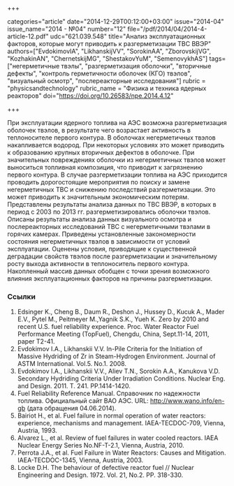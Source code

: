 +++

categories="article"
date="2014-12-29T00:12:00+03:00"
issue="2014-04"
issue_name="2014 - №04"
number="12"
file="/pdf/2014/04/2014-4-article-12.pdf"
udc="621.039.548"
title="Анализ эксплуатационных факторов, которые могут приводить к разгерметизации ТВС ВВЭР"
authors=["EvdokimovIA", "LikhanskijVV", "SorokinAA", "ZborovskijVG", "KozhakinAN", "ChernetskijMG",
"ShestakovYuM", "SemenovykhAS"]
tags=["негерметичные твэлы", "разгерметизация оболочки", "вторичные дефекты", "контроль герметичности оболочек (КГО) твэлов", "визуальный осмотр", "послереакторные исследования"]
rubric = "physicsandtechnology"
rubric_name = "Физика и техника ядерных реакторов"
doi="https://doi.org/10.26583/npe.2014.4.12"

+++

При эксплуатации ядерного топлива на АЭС возможна разгерметизация оболочек твэлов, в результате чего возрастает активность в теплоносителе первого контура. В оболочках негерметичных твэлов накапливается водород. При некоторых условиях это может приводить к образованию крупных вторичных дефектов в оболочке. При значительных повреждениях оболочки из негерметичных твэлов может выноситься топливная композиция, что приводит к загрязнению первого контура. В случае разгерметизации топлива на АЭС приходится проводить дорогостоящие мероприятия по поиску и замене негерметичных ТВС и снижению последствий разгерметизации. Это может приводить к значительным экономическим потерям. Представлены результаты анализа данных по ТВС ВВЭР, в которых в период с 2003 по 2013 гг. разгерметизировались оболочки твэлов. Описаны результаты анализа данных визуального осмотра и послереакторных исследований ТВС с негерметичными твэлами в горячих камерах. Приведены установленные закономерности состояния негерметичных твэлов в зависимости от условий эксплуатации. Оценены условия, приводящие к существенной деградации свойств твэлов после разгерметизации и значительному росту выхода активности в теплоноситель первого контура. Накопленный массив данных обобщен с точки зрения возможного влияния эксплуатационных факторов на причины разгерметизации.

### Ссылки

1. Edsinger K., Cheng B., Daum R., Deshon J., Hussey D., Kucuk A., Mader E.V., Pytel M., Peitmeyer M.,Yagnik S.K., Yueh K. Zero by 2010 and recent U.S. fuel reliability experience. Proc. Water Reactor Fuel Performance Meeting (TopFuel), Chengdu, China, Sept.11-14, 2011, paper T2-41.
2. Evdokimov I.A., Likhanskii V.V. In-Pile Criteria for the Initiation of Massive Hydriding of Zr in Steam-Hydrogen Environment. Journal of ASTM International. Vol.5. No.1. 2008.
3. Evdokimov I.A., Likhanskii V.V., Aliev T.N., Sorokin A.A., Kanukova V.D. Secondary Hydriding Criteria Under Irradiation Conditions. Nuclear Eng. and Design. 2011. Т. 241. PP.1414-1420.
4. Fuel Reliability Reference Manual. Справочник по надежности топлива. Официальный сайт ВАО АЭС. URL: http://www.wano.info/en-gb (дата обращения 04.06.2014).
5. Bairiot H., et al. Fuel failure in normal operation of water reactors: experience, mechanisms and management. IAEA-TECDOC-709, Vienna, Austria, 1993.
6. Alvarez L., et al. Review of fuel failures in water cooled reactors. IAEA Nuclear Energy Series No.NF-T-2.1, Vienna, Austria, 2010.
7. Perrota J.A., et al. Fuel Failure in Water Reactors: Causes and Mitigation. IAEA-TECDOC-1345, Vienna, Austria, 2003.
8. Locke D.H. The behaviour of defective reactor fuel // Nuclear Engineering and Design. 1972. Vol. 21, No.2. PР. 318-330.